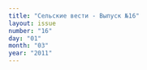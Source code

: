 ```yaml
---
title: "Сельские вести - Выпуск №16"
layout: issue
number: "16"
day: "01"
month: "03"
year: "2011"
---
```

